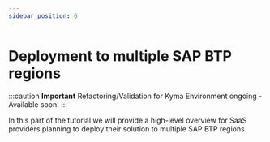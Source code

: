 ```yaml
---
sidebar_position: 6
---
```

# Deployment to multiple SAP BTP regions

:::caution **Important** 
Refactoring/Validation for Kyma Environment ongoing - Available soon!
:::

In this part of the tutorial we will provide a high-level overview for SaaS providers planning to deploy their solution to multiple SAP BTP regions. 